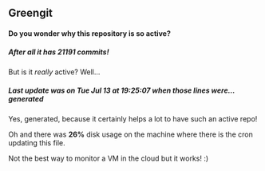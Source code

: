 ## Greengit

#### Do you wonder why this repository is so active?

##### After all it has 21191 commits!

But is it *really* active? Well...

##### Last update was on Tue Jul 13 at 19:25:07 when those lines were... generated

Yes, generated, because it certainly helps a lot to have such an active repo!

Oh and there was **26%** disk usage on the machine
where there is the cron updating this file.

Not the best way to monitor a VM in the cloud but it works! :)
